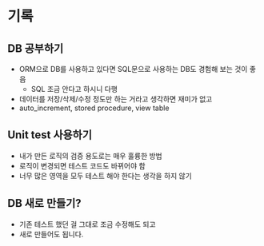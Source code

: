 # 기록

## DB 공부하기

- ORM으로 DB를 사용하고 있다면 SQL문으로 사용하는 DB도 경험해 보는 것이 좋음
  - SQL 조금 안다고 하시니 다행
- 데이터를 저장/삭제/수정 정도만 하는 거라고 생각하면 재미가 없고
- auto_increment, stored procedure, view table

## Unit test 사용하기

- 내가 만든 로직의 검증 용도로는 매우 훌륭한 방법
- 로직이 변경되면 테스트 코드도 바뀌어야 함
- 너무 많은 영역을 모두 테스트 해야 한다는 생각을 하지 않기

## DB 새로 만들기?

- 기존 테스트 했던 걸 그대로 조금 수정해도 되고
- 새로 만들어도 됩니다.